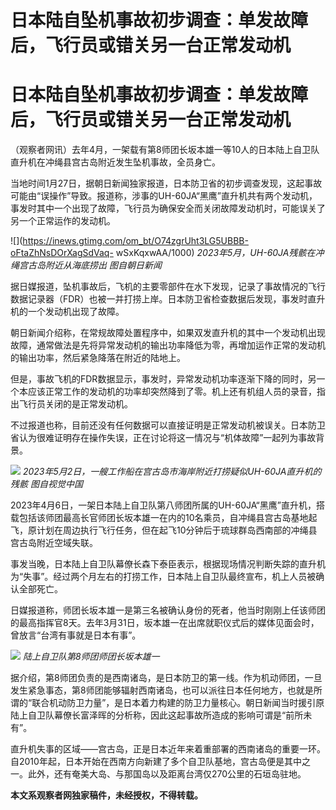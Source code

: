 # 日本陆自坠机事故初步调查：单发故障后，飞行员或错关另一台正常发动机

# 日本陆自坠机事故初步调查：单发故障后，飞行员或错关另一台正常发动机

（观察者网讯）去年4月，一架载有第8师团长坂本雄一等10人的日本陆上自卫队直升机在冲绳县宫古岛附近发生坠机事故，全员身亡。

当地时间1月27日，据朝日新闻独家报道，日本防卫省的初步调查发现，这起事故可能由“误操作”导致。报道称，涉事的UH-60JA“黑鹰”直升机共有两个发动机，事发时其中一个出现了故障，飞行员为确保安全而关闭故障发动机时，可能误关了另一个正常运作的发动机。

![](https://inews.gtimg.com/om_bt/O74zgrUht3LG5UBBB-oFtaZhNsDOrXagSdVaq-
wSxKqxwAA/1000) _2023年5月，UH-60JA残骸在冲绳宫古岛附近从海底捞出 图自朝日新闻_

据日媒报道，坠机事故后，飞机的主要零部件在水下发现，记录了事故情况的飞行数据记录器（FDR）也被一并打捞上岸。日本防卫省检查数据后发现，事发时直升机的一个发动机出现了故障。

朝日新闻介绍称，在常规故障处置程序中，如果双发直升机的其中一个发动机出现故障，通常做法是先将异常发动机的输出功率降低为零，再增加运作正常的发动机的输出功率，然后紧急降落在附近的陆地上。

但是，事故飞机的FDR数据显示，事发时，异常发动机功率逐渐下降的同时，另一个本应该正常工作的发动机的功率却突然降到了零。机上还有机组人员的录音，指出飞行员关闭的是正常发动机。

不过报道也称，目前还没有任何数据可以直接证明是正常发动机被误关。日本防卫省认为很难证明存在操作失误，正在讨论将这一情况与“机体故障”一起列为事故背景。

![](https://inews.gtimg.com/om_bt/Oya_SDVOyCdJDnfuKn3TkQla2MkjRmcgr2HvOM5CLczSMAA/1000)
_2023年5月2日，一艘工作船在宫古岛市海岸附近打捞疑似UH-60JA直升机的残骸 图自视觉中国_

2023年4月6日，一架日本陆上自卫队第八师团所属的UH-60JA“黑鹰”直升机，搭载包括该师团最高长官师团长坂本雄一在内的10名乘员，自冲绳县宫古岛基地起飞，原计划在周边执行飞行任务，但在起飞10分钟后于琉球群岛西南部的冲绳县宫古岛附近空域失联。

事发当晚，日本陆上自卫队幕僚长森下泰臣表示，根据现场情况判断失踪的直升机为“失事”。经过两个月左右的打捞工作，日本陆上自卫队最终宣布，机上人员被确认全部死亡。

日媒报道称，师团长坂本雄一是第三名被确认身份的死者，他当时刚刚上任该师团的最高指挥官8天。去年3月31日，坂本雄一在出席就职仪式后的媒体见面会时，曾放言“台湾有事就是日本有事”。

![](https://inews.gtimg.com/om_bt/OlpgZoevG5s1UW2AQMqsKbByGsWqKopqG1a_AHS8Gqu7kAA/1000)
_陆上自卫队第8师团师团长坂本雄一_

据介绍，第8师团负责的是西南诸岛，是日本防卫的第一线。作为机动师团，一旦发生紧急事态，第8师团能够辐射西南诸岛，也可以派往日本任何地方，也就是所谓的“联合机动防卫力量”，是日本着力构建的防卫力量核心。朝日新闻当时援引原陆上自卫队幕僚长富泽晖的分析称，因此这起事故所造成的影响可谓是“前所未有”。

直升机失事的区域——宫古岛，正是日本近年来着重部署的西南诸岛的重要一环。自2010年起，日本开始在西南方向新建了多个自卫队基地，宫古岛便是其中之一。此外，还有奄美大岛、与那国岛以及距离台湾仅270公里的石垣岛驻地。

**本文系观察者网独家稿件，未经授权，不得转载。**

